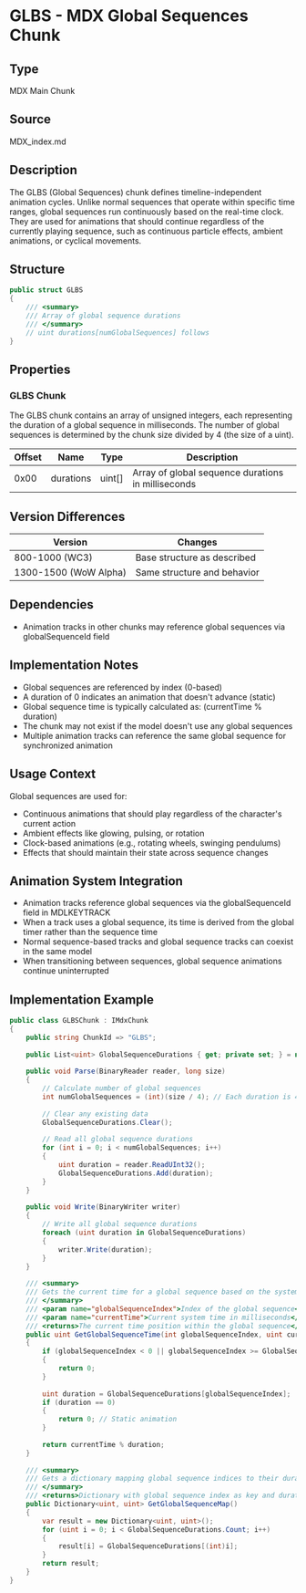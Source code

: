 # GLBS - MDX Global Sequences Chunk

## Type
MDX Main Chunk

## Source
MDX_index.md

## Description
The GLBS (Global Sequences) chunk defines timeline-independent animation cycles. Unlike normal sequences that operate within specific time ranges, global sequences run continuously based on the real-time clock. They are used for animations that should continue regardless of the currently playing sequence, such as continuous particle effects, ambient animations, or cyclical movements.

## Structure

```csharp
public struct GLBS
{
    /// <summary>
    /// Array of global sequence durations
    /// </summary>
    // uint durations[numGlobalSequences] follows
}
```

## Properties

### GLBS Chunk
The GLBS chunk contains an array of unsigned integers, each representing the duration of a global sequence in milliseconds. The number of global sequences is determined by the chunk size divided by 4 (the size of a uint).

| Offset | Name | Type | Description |
|--------|------|------|-------------|
| 0x00 | durations | uint[] | Array of global sequence durations in milliseconds |

## Version Differences

| Version | Changes |
|---------|---------|
| 800-1000 (WC3) | Base structure as described |
| 1300-1500 (WoW Alpha) | Same structure and behavior |

## Dependencies
- Animation tracks in other chunks may reference global sequences via globalSequenceId field

## Implementation Notes
- Global sequences are referenced by index (0-based)
- A duration of 0 indicates an animation that doesn't advance (static)
- Global sequence time is typically calculated as: (currentTime % duration)
- The chunk may not exist if the model doesn't use any global sequences
- Multiple animation tracks can reference the same global sequence for synchronized animation

## Usage Context
Global sequences are used for:
- Continuous animations that should play regardless of the character's current action
- Ambient effects like glowing, pulsing, or rotation
- Clock-based animations (e.g., rotating wheels, swinging pendulums)
- Effects that should maintain their state across sequence changes

## Animation System Integration
- Animation tracks reference global sequences via the globalSequenceId field in MDLKEYTRACK
- When a track uses a global sequence, its time is derived from the global timer rather than the sequence time
- Normal sequence-based tracks and global sequence tracks can coexist in the same model
- When transitioning between sequences, global sequence animations continue uninterrupted

## Implementation Example

```csharp
public class GLBSChunk : IMdxChunk
{
    public string ChunkId => "GLBS";
    
    public List<uint> GlobalSequenceDurations { get; private set; } = new List<uint>();
    
    public void Parse(BinaryReader reader, long size)
    {
        // Calculate number of global sequences
        int numGlobalSequences = (int)(size / 4); // Each duration is 4 bytes (uint)
        
        // Clear any existing data
        GlobalSequenceDurations.Clear();
        
        // Read all global sequence durations
        for (int i = 0; i < numGlobalSequences; i++)
        {
            uint duration = reader.ReadUInt32();
            GlobalSequenceDurations.Add(duration);
        }
    }
    
    public void Write(BinaryWriter writer)
    {
        // Write all global sequence durations
        foreach (uint duration in GlobalSequenceDurations)
        {
            writer.Write(duration);
        }
    }
    
    /// <summary>
    /// Gets the current time for a global sequence based on the system time
    /// </summary>
    /// <param name="globalSequenceIndex">Index of the global sequence</param>
    /// <param name="currentTime">Current system time in milliseconds</param>
    /// <returns>The current time position within the global sequence</returns>
    public uint GetGlobalSequenceTime(int globalSequenceIndex, uint currentTime)
    {
        if (globalSequenceIndex < 0 || globalSequenceIndex >= GlobalSequenceDurations.Count)
        {
            return 0;
        }
        
        uint duration = GlobalSequenceDurations[globalSequenceIndex];
        if (duration == 0)
        {
            return 0; // Static animation
        }
        
        return currentTime % duration;
    }
    
    /// <summary>
    /// Gets a dictionary mapping global sequence indices to their durations
    /// </summary>
    /// <returns>Dictionary with global sequence index as key and duration as value</returns>
    public Dictionary<uint, uint> GetGlobalSequenceMap()
    {
        var result = new Dictionary<uint, uint>();
        for (uint i = 0; i < GlobalSequenceDurations.Count; i++)
        {
            result[i] = GlobalSequenceDurations[(int)i];
        }
        return result;
    }
}
``` 
